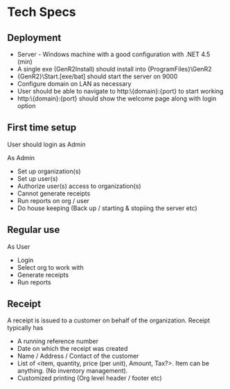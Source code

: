 Tech Specs 
=========

Deployment
----------

 - Server - Windows machine with a good configuration with .NET 4.5 (min)
 - A single exe (GenR2Install) should install into \{ProgramFiles}\GenR2
 - \{GenR2}\Start.[exe/bat] should start the server on 9000
 - Configure domain on LAN as necessary
 - User should be able to navigate to http:\\{domain}:{port} to start working
 - http:\\{domain}:{port} should show the welcome page along with login option
 
First time setup
----------------

User should login as Admin

As Admin

 - Set up organization(s)
 - Set up user(s)
 - Authorize user(s) access to organization(s)
 - Cannot generate receipts
 - Run reports on org / user
 - Do house keeping (Back up / starting & stopiing the server etc)
 
Regular use
-----------
 
As User

 - Login 
 - Select org to work with
 - Generate receipts
 - Run reports

Receipt
-------

A receipt is issued to a customer on behalf of the organization.
Receipt typically has

 - A running reference number
 - Date on which the receipt was created
 - Name / Address / Contact of the customer
 - List of <item, quantity, price (per unit), Amount, Tax?>. Item can be anything. (No inventory management).
 - Customized printing (Org level header / footer etc)

